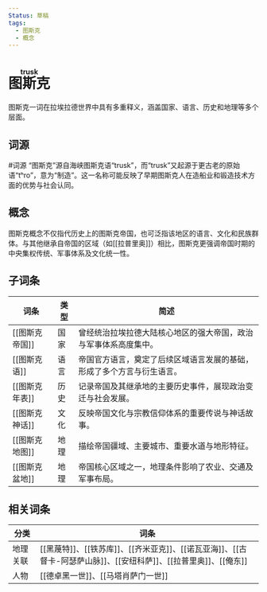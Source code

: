 ```yaml
---
Status: 草稿
tags:
  - 图斯克
  - 概念
---
```

# <ruby>图斯克<rt>trusk</rt></ruby>

图斯克一词在拉埃拉德世界中具有多重释义，涵盖国家、语言、历史和地理等多个层面。

## 词源

#词源 
“图斯克”源自海峡图斯克语“trusk”，而“trusk”又起源于更古老的原始语“tʰro”，意为“制造”。这一名称可能反映了早期图斯克人在造船业和锻造技术方面的优势与社会认同。

## 概念

图斯克概念不仅指代历史上的图斯克帝国，也可泛指该地区的语言、文化和民族群体。与其他继承自帝国的区域（如[[拉普里奥]]）相比，图斯克更强调帝国时期的中央集权传统、军事体系及文化统一性。

## 子词条
| 词条        | 类型  | 简述                                  |
| --------- | --- | ----------------------------------- |
| [[图斯克帝国]] | 国家  | 曾经统治拉埃拉德大陆核心地区的强大帝国，政治与军事体系高度集中。    |
| [[图斯克语]]  | 语言  | 帝国官方语言，奠定了后续区域语言发展的基础，形成了多个方言与衍生语言。 |
| [[图斯克年表]] | 历史  | 记录帝国及其继承地的主要历史事件，展现政治变迁与社会发展。       |
| [[图斯克神话]] | 文化  | 反映帝国文化与宗教信仰体系的重要传说与神话故事。            |
| [[图斯克地图]] | 地理  | 描绘帝国疆域、主要城市、重要水道与地形特征。              |
| [[图斯克盆地]] | 地理  | 帝国核心区域之一，地理条件影响了农业、交通及军事布局。         |
## 相关词条

| 分类   | 词条                                                                       |
| ---- | ------------------------------------------------------------------------ |
| 地理关联 | [[黑蔑特]]、[[铁苏库]]、[[齐米亚克]]、[[诺瓦亚海]]、[[古督卡-阿瑟萨山脉]]、[[安纽科萨]]、[[拉普里奥]]、[[俺东]] |
| 人物   | [[德卓黑一世]]、[[马塔肖萨门一世]]                                                    |
